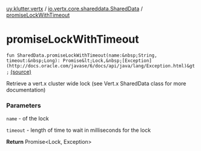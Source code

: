 [uy.klutter.vertx](../index.md) / [io.vertx.core.shareddata.SharedData](index.md) / [promiseLockWithTimeout](.)


# promiseLockWithTimeout

`fun SharedData.promiseLockWithTimeout(name:&nbsp;String, timeout:&nbsp;Long): Promise&lt;Lock,&nbsp;[Exception](http://docs.oracle.com/javase/6/docs/api/java/lang/Exception.html)&gt;` [(source)](https://github.com/kohesive/klutter/blob/master/vertx3-jdk8/src/main/kotlin/uy/klutter/vertx/VertxSharedData.kt#L61)

Retrieve a vert.x cluster wide lock (see Vert.x SharedData class for more documentation)


### Parameters

`name` - of the lock

`timeout` - length of time to wait in milliseconds for the lock

**Return**
Promise&lt;Lock, Exception&gt;



